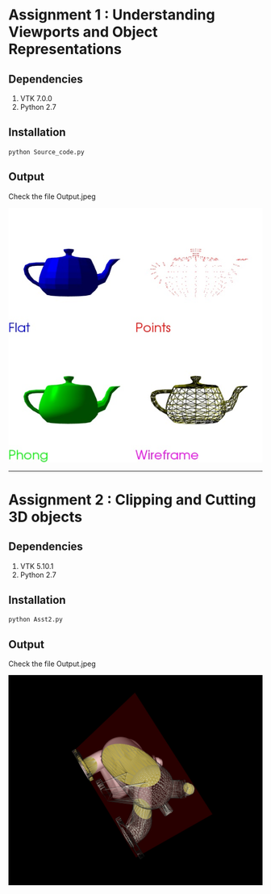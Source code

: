 # Assignment 1 : Understanding Viewports and Object Representations
## Dependencies
1. VTK 7.0.0
2. Python 2.7

## Installation
```
python Source_code.py
```

## Output
Check the file Output.jpeg

![alt tag](./Assignment1_VIewport_Basic_Representation/Output.jpeg)
___

# Assignment 2 : Clipping and Cutting 3D objects

## Dependencies
1. VTK 5.10.1
2. Python 2.7

## Installation
```
python Asst2.py
```

## Output
Check the file Output.jpeg

![alt tag](./Assignment2_Clipping_cutting/Output.jpeg)
